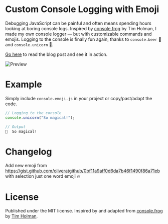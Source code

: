 # Custom Console Logging with Emoji

Debugging JavaScript can be painful and often means spending hours looking at boring console logs. Inspired by [console.frog](http://tholman.com/console-dot-frog/) by Tim Holman, I made my own console logger &mdash; but with customizable commands and emojis. Logging to the console is finally fun again, thanks to `console.beer` :beer: and `console.unicorn` 🦄.

[Go here](https://ines.io/blog/custom-console-logging-emoji) to read the blog post and see it in action.

![Preview](https://ines.io/blog/img/emoji-console_preview.jpg)

# Example

Simply include `console.emoji.js` in your project or copy/past/adapt the code.

```javascript
// Logging to the console
console.unicorn("So magical!");

// Output
🦄  So magical!
```

# Changelog

Add new emoji from https://gist.github.com/oliveratgithub/0bf11a9aff0d6da7b46f1490f86a71eb with selection just one word emoji 🔥

# License

Published under the MIT license.
Inspired by and adapted from [console.frog](https://github.com/tholman/console-dot-frog) by [Tim Holman](http://tholman.com).
